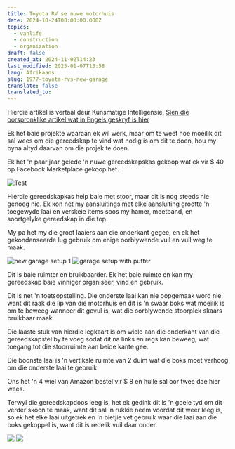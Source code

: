 ```yaml
---
title: Toyota RV se nuwe motorhuis
date: 2024-10-24T00:00:00.000Z
topics:
  - vanlife
  - construction
  - organization
draft: false
created_at: 2024-11-02T14:23
last_modified: 2025-01-07T13:58
lang: Afrikaans
slug: 1977-toyota-rvs-new-garage
translate: false
translated_to: 
---
```

Hierdie artikel is vertaal deur Kunsmatige Intelligensie. [Sien die oorspronklike artikel wat in Engels geskryf is hier](/1977-toyota-rvs-new-garage)

Ek het baie projekte waaraan ek wil werk, maar om te weet hoe moeilik dit sal wees om die gereedskap te vind wat nodig is om dit te doen, hou my byna altyd daarvan om die projek te doen.

Ek het 'n paar jaar gelede 'n nuwe gereedskapskas gekoop wat ek vir $ 40 op Facebook Marketplace gekoop het.

![Test](https://i.imgur.com/TnnSAII.jpeg)

Hierdie gereedskapkas help baie met stoor, maar dit is nog steeds nie genoeg nie. Ek kon net my aansluitings met elke aansluiting grootte 'n toegewyde laai en verskeie items soos my hamer, meetband, en soortgelyke gereedskap in die top.

My pa het my die groot laaiers aan die onderkant gegee, en ek het gekondenseerde lug gebruik om enige oorblywende vuil en vuil weg te maak.

![new garage setup 1](https://i.imgur.com/D6T9ZU4.jpeg) ![garage setup with putter](https://i.imgur.com/MF6Cflu.jpeg)

Dit is baie ruimter en bruikbaarder. Ek het baie ruimte en kan my gereedskap baie vinniger organiseer, vind en gebruik.

Dit is net 'n toetsopstelling. Die onderste laai kan nie oopgemaak word nie, want dit raak die lip van die motorhuis en dit is 'n swaar boks wat moeilik is om te beweeg wanneer dit gevul is, wat die oorblywende stoorplek skaars bruikbaar maak.

Die laaste stuk van hierdie legkaart is om wiele aan die onderkant van die gereedskapstel by te voeg sodat dit na links en regs kan beweeg, wat toegang tot die stoorruimte aan beide kante gee.

Die boonste laai is 'n vertikale ruimte van 2 duim wat die boks moet verhoog om die onderste laai te gebruik.

Ons het 'n 4 wiel van Amazon bestel vir $ 8 en hulle sal oor twee dae hier wees.

Terwyl die gereedskapdoos leeg is, het ek gedink dit is 'n goeie tyd om dit verder skoon te maak, want dit sal 'n rukkie neem voordat dit weer leeg is, so ek het elke laai uitgetrek en 'n bietjie vet gebruik waar die laai aan die boks gekoppel is, want dit is redelik vuil daar onder.

![](https://i.imgur.com/S5HQRFg.jpeg) ![](https://i.imgur.com/jeQoA2U.jpeg)
